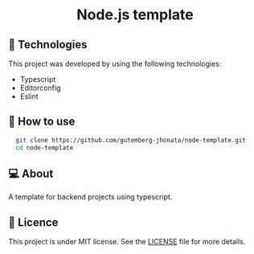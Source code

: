 <h1 align="center">Node.js template</h1>

## 🧪 Technologies

This project was developed by using the following technologies:

* Typescript
* Editorconfig
* Eslint

## 🚀 How to use
```bash
  git clone https://github.com/gutemberg-jhonata/node-template.git
  cd node-template
```
## 💻 About

A template for backend projects using typescript.

## :memo: Licence

This project is under MIT license. See the [LICENSE](.github/LICENSE.md) file for more details.
